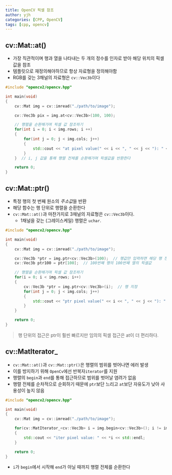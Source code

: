 ```yaml
---
title: OpenCV 픽셀 참조
author: yjh
categories: [CPP, OpenCV]
tags: [cpp, opencv]
---
```


## cv::Mat::at()

- 가장 직관적이며 행과 열을 나타내는 두 개의 정수를 인자로 받아 해당 위치의 픽셀값을 참조
- 템플릿으로 재정의해야하므로 항상 자료형을 정의해야함
- RGB를 갖는 3채널의 자료형은 `cv::Vec3b`이다

```cpp
#include "opencv2/opencv.hpp"

int main(void)
{
    cv::Mat img = cv::imread("./path/to/image");

    cv::Vec3b pix = img.at<cv::Vec3b>(100, 100);

    // 행렬을 순환해가며 픽셀 값 참조하기
    for(int i = 0; i < img.rows; i ++)
    {
        for(int j = 0; j < img.cols; j++)
        {
            std::cout << "at pixel value(" << i << ", " << j << "): " << img.at<cv::Vec3b>(i, j) << std::endl;
        }
    }  // i, j 값을 통해 행렬 전체를 순환해가며 픽셀값을 반환한다

    return 0;
}
```

## cv::Mat::ptr()

- 특정 행의 첫 번째 원소의 *주소값*을 반환
- 해당 함수는 행 단위로 행렬을 순환한다
- `cv::Mat::at()`과 마찬가지로 3채널의 자료형은 `cv::Vec3b`이다.
  - 1채널을 갖는 (그레이스케일) 행렬은 `uchar`.

```cpp
#include "opencv2/opencv.hpp"

int main(void)
{
    cv::Mat img = cv::imread("./path/to/image");

    cv::Vec3b *ptr = img.ptr<cv::Vec3b>(100);  // 행값만 입력하면 해당 행 전체 중 첫 번째 픽셀값의 주소값만 반환
    cv::Vec3b ptr100 = ptr[100];  // 100번째 행의 100번째 열의 픽셀값

    // 행렬을 순환해가며 픽셀 값 참조하기
    for(i = 0; i < img.rows; i++)
    {
        cv::Vec3b *ptr = img.ptr<cv::Vec3b>(i);  // 행 지정
        for(int j = 0; j < img.cols; j++)
        {
            std::cout << "ptr pixel value(" << i << ", " << j << "): " << ptr[j] << std::endl;
        }
    }

    return 0;
}
```

> 행 단위의 접근은 ptr이 훨씬 빠르지만 임의의 픽셀 접근은 at이 더 편리하다.

## cv::MatIterator_

- `cv::Mat::at()`과 `cv::Mat::ptr()`은 행렬의 범위를 벗어나면 에러 발생
- 이를 방지하기 위해 `OpenCv`에선 반복자`iterator`를 지원
- 행렬의 `begin`과 `end`를 통해 접근하므로 범위를 벗어날 염려가 없음
- 행렬 전체를 순차적으로 순회하기 때문에 `ptr`보단 느리고 `at`보단 자유도가 낮아 사용성이 높지 않음

```cpp
#include "opencv2/opencv.hpp"

int main(void)
{
    cv::Mat img = cv::imread("./path/to/image");

    for(cv::MatIterator_<cv::Vec3b> i = img.begin<cv::Vec3b>(); i != img.end<cv::Vec3b>(); ++i)
    {
        std::cout << "iter pixel value: " << *i << std::endl;
    }

    return 0;
}
```

- `i`가 `begin`에서 시작해 `end`가 아닐 때까지 행렬 전체를 순환한다
